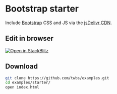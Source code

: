# Bootstrap starter

Include [Bootstrap](https://getbootstrap.com) CSS and JS via the [jsDelivr CDN](https://www.jsdelivr.com/package/npm/bootstrap).

## Edit in browser

[![Open in StackBlitz](https://developer.stackblitz.com/img/open_in_stackblitz.svg)](https://stackblitz.com/github//twbs/examples/tree/main/starter)

## Download

```sh
git clone https://github.com/twbs/examples.git
cd examples/starter/
open index.html
```
